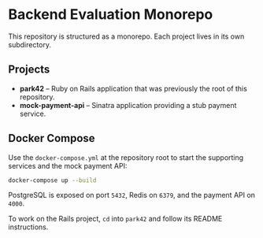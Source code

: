 # Backend Evaluation Monorepo

This repository is structured as a monorepo. Each project lives in its own subdirectory.

## Projects

- **park42** – Ruby on Rails application that was previously the root of this repository.
- **mock-payment-api** – Sinatra application providing a stub payment service.

## Docker Compose

Use the `docker-compose.yml` at the repository root to start the supporting
services and the mock payment API:

```bash
docker-compose up --build
```

PostgreSQL is exposed on port `5432`, Redis on `6379`, and the payment API on
`4000`.

To work on the Rails project, `cd` into `park42` and follow its README instructions.
